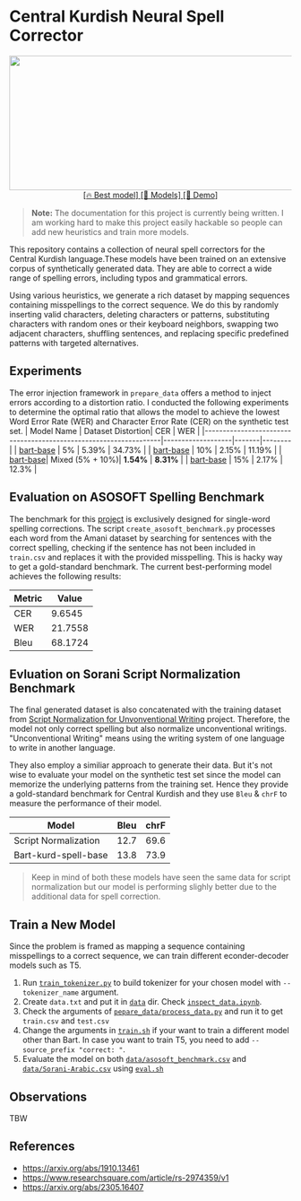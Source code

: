 # Central Kurdish Neural Spell Corrector 
<p align="center">
    <img src="https://www.razhan.ai/_next/image?url=/static/images/projects/spell-checker.webp&w=1200&q=75" alt="Banner Image" height="240" width="1200">
    <br>
    <a href="https://huggingface.co/razhan/bart-kurd-spell-base">
        [🔥 Best model] 
    </a>
    <a href="https://huggingface.co/models?search=bart-kurd-spell">
        [📀 Models] 
    </a>
    <a href="https://huggingface.co/spaces/razhan/Kurd-Spell">
      [🤗 Demo]
    </a>
</p>
    



> **Note:** The documentation for this project is currently being written. I am working hard to make this project easily hackable so people can add new heuristics and train more models.

This repository contains a collection of neural spell correctors for the Central Kurdish language.These models have been trained on an extensive corpus of synthetically generated data. They are able to correct a wide range of spelling errors, including typos and grammatical errors.


Using various heuristics, we generate a rich dataset by mapping sequences containing misspellings to the correct sequence. We do this by randomly inserting valid characters, deleting characters or patterns, substituting characters with random ones or their keyboard neighbors, swapping two adjacent characters, shuffling sentences, and replacing specific predefined patterns with targeted alternatives. 



## Experiments
The error injection framework in `prepare_data` offers a method to inject errors according to a distortion ratio. I conducted the following experiments to determine the optimal ratio that allows the model to achieve the lowest Word Error Rate (WER) and Character Error Rate (CER) on the synthetic test set.
| Model Name                                                       | Dataset Distortion| CER   | WER    |
|------------------------------------------------------------------|-------------------|-------|--------|
| [bart-base](razhan/bart-kurd-spell-base-05)                      | 5%                | 5.39% | 34.73% |
| [bart-base](razhan/bart-kurd-spell-base-05)                      | 10%               | 2.15% | 11.19% |
| [bart-base](https://huggingface.co/razhan/bart-kurd-spell-base-05_10)| Mixed (5% + 10%)| **1.54%** | **8.31%** |
| [bart-base](https://huggingface.co/razhan/bart-kurd-spell-base)  |  15%               | 2.17% | 12.3% |


## Evaluation on ASOSOFT Spelling Benchmark
The benchmark for this [project](https://github.com/AsoSoft/Central-Kurdish-Spelling-dataset) is exclusively designed for single-word spelling corrections. The script `create_asosoft_benchmark.py` processes each word from the Amani dataset by searching for sentences with the correct spelling, checking if the sentence has not been included in `train.csv` and replaces it with the provided misspelling. This is hacky way to get a gold-standard benchmark. The current best-performing model achieves the following results:

| Metric   | Value  |
|----------|--------|
| CER      | 9.6545 |
| WER      | 21.7558|
| Bleu     | 68.1724|

## Evluation on Sorani Script Normalization Benchmark
The final generated dataset is also concatenated with the training dataset from [Script Normalization for Unvonventional Writing](https://github.com/sinaahmadi/ScriptNormalization/tree/main) project. Therefore, the model not only correct spelling but also normalize unconventional writings. "Unconventional Writing" means using the writing system of one language to write in another language.

They also employ a similiar approach to generate their data. But it's not wise to evaluate your model on the synthetic test set since the model can memorize the underlying patterns from the training set. Hence they provide a gold-standard benchmark for Central Kurdish and they use `Bleu` & `chrF` to measure the performance of their model.

| Model                 | Bleu  | chrF  |
|-----------------------|-------|-------|
| Script Normalization  | 12.7  | 69.6  |
| Bart-kurd-spell-base  | 13.8  | 73.9  |

> Keep in mind of both these models have seen the same data for script normalization but our model is performing slighly better due to the additional data for spell correction.


## Train a New Model
Since the problem is framed as mapping a sequence containing misspellings to a correct sequence, we can train different econder-decoder models such as T5.
1. Run [`train_tokenizer.py`](train_tokenizer.py) to build tokenizer for your chosen model with `--tokenizer_name` argument.
2. Create `data.txt` and put it in [`data`](data) dir. Check [`inspect_data.ipynb`](inspect_data.ipynb).
3. Check the arguments of [`pepare_data/process_data.py`](pepare_data/process_data.py) and run it to get `train.csv` and `test.csv`
4. Change the arguments in [`train.sh`](train.sh) if your want to train a different model other than Bart. In case you want to train T5, you need to add `--source_prefix "correct: "`.
5. Evaluate the model on both [`data/asosoft_benchmark.csv`](data/asosoft_benchmark.csv) and [`data/Sorani-Arabic.csv`](data/Sorani-Arabic.csv) using  [`eval.sh`](eval.sh) 

## Observations
TBW

## References
- https://arxiv.org/abs/1910.13461
- https://www.researchsquare.com/article/rs-2974359/v1
- https://arxiv.org/abs/2305.16407
